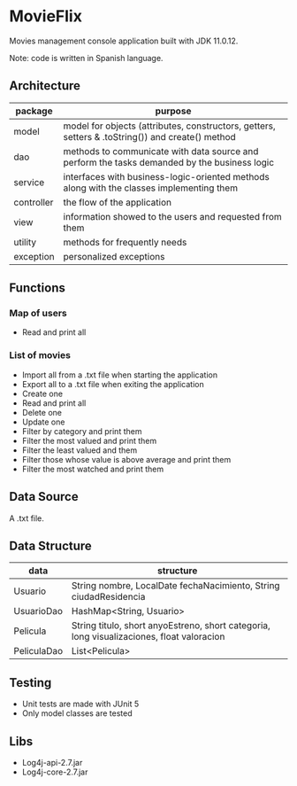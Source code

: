 # MovieFlix
Movies management console application built with JDK 11.0.12.

Note: code is written in Spanish language.

## Architecture
|package|purpose|
|----------------|-------------------------------|
|model|model for objects (attributes, constructors, getters, setters & .toString()) and create() method|
|dao|methods to communicate with data source and perform the tasks demanded by the business logic|
|service|interfaces with business-logic-oriented methods along with the classes implementing them|
|controller|the flow of the application|
|view|information showed to the users and requested from them|
|utility|methods for frequently needs|
|exception|personalized exceptions|

## Functions
### Map of users
 - Read and print all

### List of movies
 - Import all from a .txt file when starting the application
 - Export all to a .txt file when exiting the application
 - Create one
 - Read and print all
 - Delete one
 - Update one
 - Filter by category and print them
 - Filter the most valued and print them
 - Filter the least valued and them
 - Filter those whose value is above average and print them
 - Filter the most watched and print them

## Data Source
A .txt file.

## Data Structure
|data|structure|
|----------------|-------------------------------|
|Usuario|String nombre, LocalDate fechaNacimiento, String ciudadResidencia|
|UsuarioDao|HashMap<String, Usuario>|
|Pelicula|String titulo, short anyoEstreno, short categoria, long visualizaciones, float valoracion|
|PeliculaDao|List\<Pelicula\>|

## Testing
- Unit tests are made with JUnit 5
- Only model classes are tested

## Libs
 - Log4j-api-2.7.jar
 - Log4j-core-2.7.jar
